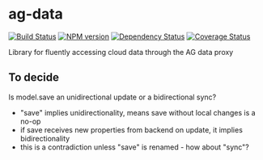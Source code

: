 ag-data
========

[![Build Status](http://img.shields.io/travis/AppGyver/ag-data/master.svg)](https://travis-ci.org/AppGyver/ag-data)
[![NPM version](http://img.shields.io/npm/v/ag-data.svg)](https://www.npmjs.org/package/ag-data)
[![Dependency Status](http://img.shields.io/david/AppGyver/ag-data.svg)](https://david-dm.org/AppGyver/ag-data)
[![Coverage Status](https://img.shields.io/coveralls/AppGyver/ag-data.svg)](https://coveralls.io/r/AppGyver/ag-data)

Library for fluently accessing cloud data through the AG data proxy

## To decide

Is model.save an unidirectional update or a bidirectional sync?
- "save" implies unidirectionality, means save without local changes is a no-op
- if save receives new properties from backend on update, it implies bidirectionality
- this is a contradiction unless "save" is renamed - how about "sync"?
